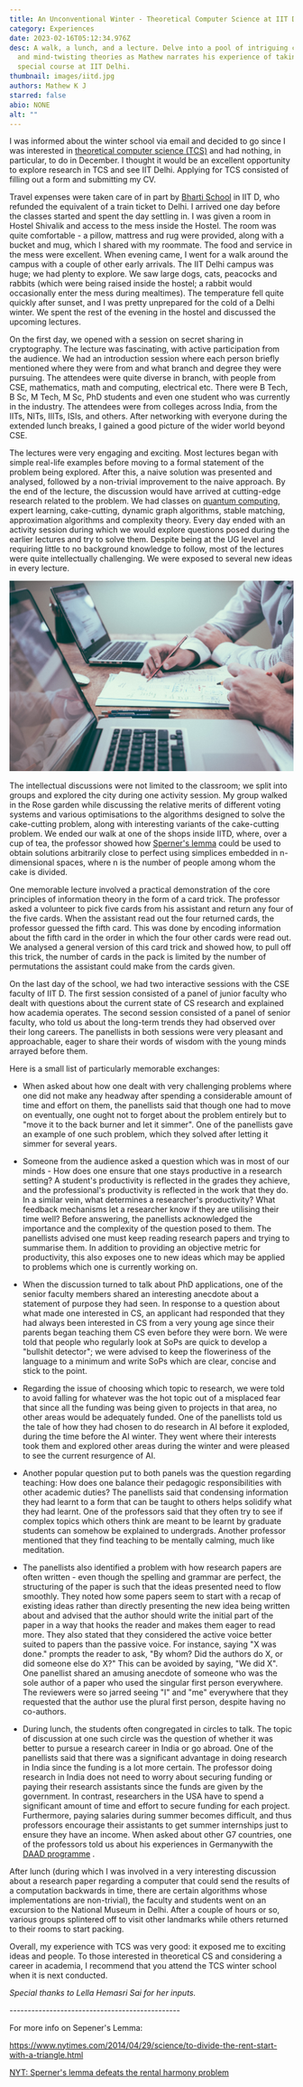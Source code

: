 ```yaml
---
title: An Unconventional Winter - Theoretical Computer Science at IIT Delhi
category: Experiences
date: 2023-02-16T05:12:34.976Z
desc: A walk, a lunch, and a lecture. Delve into a pool of intriguing concepts
  and mind-twisting theories as Mathew narrates his experience of taking a
  special course at IIT Delhi.
thumbnail: images/iitd.jpg
authors: Mathew K J
starred: false
abio: NONE
alt: ""
---
```

<!--StartFragment-->

I was informed about the winter school via email and decided to go since I was interested in [theoretical computer science (TCS)](https://cstheory.iitd.ac.in/winter-school/) and had nothing, in particular, to do in December. I thought it would be an excellent opportunity to explore research in TCS and see IIT Delhi. Applying for TCS consisted of filling out a form and submitting my CV.

Travel expenses were taken care of in part by [Bharti School](https://bhartischool.iitd.ac.in/) in IIT D, who refunded the equivalent of a train ticket to Delhi. I arrived one day before the classes started and spent the day settling in. I was given a room in Hostel Shivalik and access to the mess inside the Hostel. The room was quite comfortable - a pillow, mattress and rug were provided, along with a bucket and mug, which I shared with my roommate. The food and service in the mess were excellent. When evening came, I went for a walk around the campus with a couple of other early arrivals. The IIT Delhi campus was huge; we had plenty to explore. We saw large dogs, cats, peacocks and rabbits (which were being raised inside the hostel; a rabbit would occasionally enter the mess during mealtimes). The temperature fell quite quickly after sunset, and I was pretty unprepared for the cold of a Delhi winter. We spent the rest of the evening in the hostel and discussed the upcoming lectures.

On the first day, we opened with a session on secret sharing in cryptography. The lecture was fascinating, with active participation from the audience. We had an introduction session where each person briefly mentioned where they were from and what branch and degree they were pursuing. The attendees were quite diverse in branch, with people from CSE, mathematics, math and computing, electrical etc. There were B Tech, B Sc, M Tech, M Sc, PhD students and even one student who was currently in the industry. The attendees were from colleges across India, from the IITs, NITs, IIITs, ISIs, and others. After networking with everyone during the extended lunch breaks, I gained a good picture of the wider world beyond CSE.

The lectures were very engaging and exciting. Most lectures began with simple real-life examples before moving to a formal statement of the problem being explored. After this, a naive solution was presented and analysed, followed by a non-trivial improvement to the naive approach. By the end of the lecture, the discussion would have arrived at cutting-edge research related to the problem. We had classes on [quantum computing](https://en.wikipedia.org/wiki/Quantum_computing), expert learning, cake-cutting, dynamic graph algorithms, stable matching, approximation algorithms and complexity theory. Every day ended with an activity session during which we would explore questions posed during the earlier lectures and try to solve them. Despite being at the UG level and requiring little to no background knowledge to follow, most of the lectures were quite intellectually challenging. We were exposed to several new ideas in every lecture.

![](images/iitd3.jpg)

The intellectual discussions were not limited to the classroom; we split into groups and explored the city during one activity session. My group walked in the Rose garden while discussing the relative merits of different voting systems and various optimisations to the algorithms designed to solve the cake-cutting problem, along with interesting variants of the cake-cutting problem. We ended our walk at one of the shops inside IITD, where, over a cup of tea, the professor showed how [Sperner's lemma](https://en.wikipedia.org/wiki/Sperner%27s_lemma) could be used to obtain solutions arbitrarily close to perfect using simplices embedded in n-dimensional spaces, where n is the number of people among whom the cake is divided.

One memorable lecture involved a practical demonstration of the core principles of information theory in the form of a card trick. The professor asked a volunteer to pick five cards from his assistant and return any four of the five cards. When the assistant read out the four returned cards, the professor guessed the fifth card. This was done by encoding information about the fifth card in the order in which the four other cards were read out. We analysed a general version of this card trick and showed how, to pull off this trick, the number of cards in the pack is limited by the number of permutations the assistant could make from the cards given.

On the last day of the school, we had two interactive sessions with the CSE faculty of IIT D. The first session consisted of a panel of junior faculty who dealt with questions about the current state of CS research and explained how academia operates. The second session consisted of a panel of senior faculty, who told us about the long-term trends they had observed over their long careers. The panellists in both sessions were very pleasant and approachable, eager to share their words of wisdom with the young minds arrayed before them.

Here is a small list of particularly memorable exchanges:

- When asked about how one dealt with very challenging problems where one did not make any headway after spending a considerable amount of time and effort on them, the panellists said that though one had to move on eventually, one ought not to forget about the problem entirely but to "move it to the back burner and let it simmer". One of the panellists gave an example of one such problem, which they solved after letting it simmer for several years.

- Someone from the audience asked a question which was in most of our minds - How does one ensure that one stays productive in a research setting? A student's productivity is reflected in the grades they achieve, and the professional's productivity is reflected in the work that they do. In a similar vein, what determines a researcher's productivity? What feedback mechanisms let a researcher know if they are utilising their time well? Before answering, the panellists acknowledged the importance and the complexity of the question posed to them. The panellists advised one must keep reading research papers and trying to summarise them. In addition to providing an objective metric for productivity, this also exposes one to new ideas which may be applied to problems which one is currently working on.

- When the discussion turned to talk about PhD applications, one of the senior faculty members shared an interesting anecdote about a statement of purpose they had seen. In response to a question about what made one interested in CS, an applicant had responded that they had always been interested in CS from a very young age since their parents began teaching them CS even before they were born. We were told that people who regularly look at SoPs are quick to develop a "bullshit detector"; we were advised to keep the floweriness of the language to a minimum and write SoPs which are clear, concise and stick to the point.

- Regarding the issue of choosing which topic to research, we were told to avoid falling for whatever was the hot topic out of a misplaced fear that since all the funding was being given to projects in that area, no other areas would be adequately funded. One of the panellists told us the tale of how they had chosen to do research in AI before it exploded, during the time before the AI winter. They went where their interests took them and explored other areas during the winter and were pleased to see the current resurgence of AI.

- Another popular question put to both panels was the question regarding teaching: How does one balance their pedagogic responsibilities with other academic duties? The panellists said that condensing information they had learnt to a form that can be taught to others helps solidify what they had learnt. One of the professors said that they often try to see if complex topics which others think are meant to be learnt by graduate students can somehow be explained to undergrads. Another professor mentioned that they find teaching to be mentally calming, much like meditation.

- The panellists also identified a problem with how research papers are often written - even though the spelling and grammar are perfect, the structuring of the paper is such that the ideas presented need to flow smoothly. They noted how some papers seem to start with a recap of existing ideas rather than directly presenting the new idea being written about and advised that the author should write the initial part of the paper in a way that hooks the reader and makes them eager to read more. They also stated that they considered the active voice better suited to papers than the passive voice. For instance, saying "X was done." prompts the reader to ask, "By whom? Did the authors do X, or did someone else do X?" This can be avoided by saying, "We did X". One panellist shared an amusing anecdote of someone who was the sole author of a paper who used the singular first person everywhere. The reviewers were so jarred seeing "I" and "me" everywhere that they requested that the author use the plural first person, despite having no co-authors.

- During lunch, the students often congregated in circles to talk. The topic of discussion at one such circle was the question of whether it was better to pursue a research career in India or go abroad. One of the panellists said that there was a significant advantage in doing research in India since the funding is a lot more certain. The professor doing research in India does not need to worry about securing funding or paying their research assistants since the funds are given by the government. In contrast, researchers in the USA have to spend a significant amount of time and effort to secure funding for each project. Furthermore, paying salaries during summer becomes difficult, and thus professors encourage their assistants to get summer internships just to ensure they have an income. When asked about other G7 countries, one of the professors told us about his experiences in Germanywith the [DAAD programme](https://en.wikipedia.org/wiki/German_Academic_Exchange_Service) .

After lunch (during which I was involved in a very interesting discussion about a research paper regarding a computer that could send the results of a computation backwards in time, there are certain algorithms whose implementations are non-trivial), the faculty and students went on an excursion to the National Museum in Delhi. After a couple of hours or so, various groups splintered off to visit other landmarks while others returned to their rooms to start packing.

Overall, my experience with TCS was very good: it exposed me to exciting ideas and people. To those interested in theoretical CS and considering a career in academia, I recommend that you attend the TCS winter school when it is next conducted.

*Special thanks to Lella Hemasri Sai for her inputs.*

\-----------------------------------------------

For more info on Sepener's Lemma:                                              

<https://www.nytimes.com/2014/04/29/science/to-divide-the-rent-start-with-a-triangle.html>                           

[NYT: Sperner's lemma defeats the rental harmony problem](https://youtu.be/7s-YM-kcKME)


<!--EndFragment-->